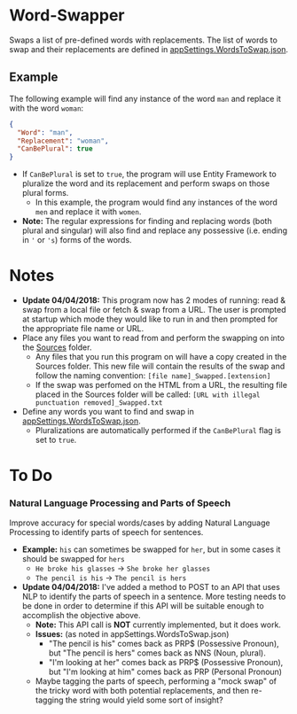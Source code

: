 # Word-Swapper
Swaps a list of pre-defined words with replacements.
The list of words to swap and their replacements are defined in [appSettings.WordsToSwap.json](WordSwapper/appSettings.WordsToSwap.json).

## Example
The following example will find any instance of the word `man` and replace it with the word `woman`:
```json
{
  "Word": "man",
  "Replacement": "woman",
  "CanBePlural": true
}
```
- If `CanBePlural` is set to `true`, the program will use Entity Framework to pluralize the word and its replacement and perform swaps on those plural forms.
  - In this example, the program would find any instances of the word `men` and replace it with `women`.
- **Note:** The regular expressions for finding and replacing words (both plural and singular) will also find and replace any possessive (i.e. ending in `'` or `'s`) forms of the words.

# Notes
- **Update 04/04/2018:** This program now has 2 modes of running: read & swap from a local file or fetch & swap from a URL. The user is prompted at startup which mode they would like to run in and then prompted for the appropriate file name or URL.
- Place any files you want to read from and perform the swapping on into the [Sources](WordSwapper/Sources) folder.
  - Any files that you run this program on will have a copy created in the Sources folder. This new file will contain the results of the swap and follow the naming convention:
    `[file name]_Swapped.[extension]`
  - If the swap was perfomed on the HTML from a URL, the resulting file placed in the Sources folder will be called:
    `[URL with illegal punctuation removed]_Swapped.txt`
- Define any words you want to find and swap in [appSettings.WordsToSwap.json](WordSwapper/appSettings.WordsToSwap.json).
  - Pluralizations are automatically performed if the `CanBePlural` flag is set to `true`.

# To Do
### Natural Language Processing and Parts of Speech
Improve accuracy for special words/cases by adding Natural Language Processing to identify parts of speech for sentences.
- **Example:** `his` can sometimes be swapped for `her`, but in some cases it should be swapped for `hers`
  - `He broke his glasses` -> `She broke her glasses`
  - `The pencil is his` -> `The pencil is hers`
- **Update 04/04/2018:** I've added a method to POST to an API that uses NLP to identify the parts of speech in a sentence. More testing needs to be done in order to determine if this API will be suitable enough to accomplish the objective above.
  - **Note:** This API call is **NOT** currently implemented, but it does work.
  - **Issues:** (as noted in appSettings.WordsToSwap.json)
    - "The pencil is his" comes back as PRP$ (Possessive Pronoun), but "The pencil is hers" comes back as NNS (Noun, plural).
    - "I'm looking at her" comes back as PRP$ (Possessive Pronoun), but "I'm looking at him" comes back as PRP (Personal Pronoun)
  - Maybe tagging the parts of speech, performing a "mock swap" of the tricky word with both potential replacements, and then re-tagging the string would yield some sort of insight?
